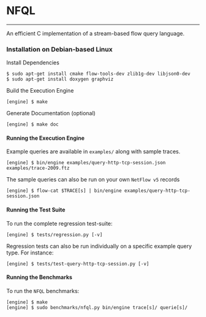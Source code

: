 # NFQL
- - - -

An efficient C implementation of a stream-based flow query language.

### Installation on Debian-based Linux

Install Dependencies

    $ sudo apt-get install cmake flow-tools-dev zlib1g-dev libjson0-dev
    $ sudo apt-get install doxygen graphviz

Build the Execution Engine

	[engine] $ make

Generate Documentation (optional)

    [engine] $ make doc

#### Running the Execution Engine

Example queries are available in `examples/` along with sample traces.

	[engine] $ bin/engine examples/query-http-tcp-session.json examples/trace-2009.ftz

The sample queries can also be run on your own `NetFlow v5` records

	[engine] $ flow-cat $TRACE[s] | bin/engine examples/query-http-tcp-session.json


#### Running the Test Suite

To run the complete regression test-suite:

	[engine] $ tests/regression.py [-v]

Regression tests can also be run individually on a specific example query type. For instance:

	[engine] $ tests/test-query-http-tcp-session.py [-v]

#### Running the Benchmarks

To run the `NFQL` benchmarks:

	[engine] $ make
	[engine] $ sudo benchmarks/nfql.py bin/engine trace[s]/ querie[s]/

